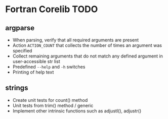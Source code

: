 # Fortran Corelib TODO #

## argparse ##

-   When parsing, verify that all required arguments are present
-   Action `ACTION_COUNT` that collects the number of times an argument was
    specified
-   Collect remaining arguments that do not match any defined argument
    in user-accessible str list
-   Predefined `--help` and `-h` switches
-   Printing of help text

## strings ##

-   Create unit tests for count() method
-   Unit tests from trim() method / generic
-   Implement other intrinsic functions such as adjustl(), adjustr()
